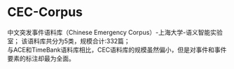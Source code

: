 # CEC-Corpus
中文突发事件语料库（Chinese Emergency Corpus）-上海大学-语义智能实验室；
该语料库共分为5类，规模合计:332篇；<br/>
与ACE和TimeBank语料库相比，CEC语料库的规模虽然偏小，但是对事件和事件要素的标注却最为全面。

